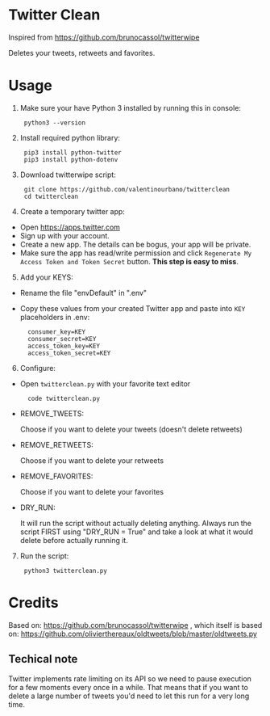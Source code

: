 # Twitter Clean

Inspired from https://github.com/brunocassol/twitterwipe

Deletes your tweets, retweets and favorites.

# Usage
1. Make sure your have Python 3 installed by running this in console:

        python3 --version

2. Install required python library:
    
        pip3 install python-twitter
        pip3 install python-dotenv
    
3. Download twitterwipe script:

        git clone https://github.com/valentinourbano/twitterclean
        cd twitterclean
    
4. Create a temporary twitter app:

- Open https://apps.twitter.com
- Sign up with your account.
- Create a new app. The details can be bogus, your app will be private.
- Make sure the app has read/write permission and click `Regenerate My Access Token and Token Secret` button. **This step is easy to miss**.

5. Add your KEYS:

- Rename the file "envDefault" in ".env"

- Copy these values from your created Twitter app and paste into `KEY` placeholders in .env:

        consumer_key=KEY
        consumer_secret=KEY
        access_token_key=KEY
        access_token_secret=KEY

6. Configure:


- Open `twitterclean.py` with your favorite text editor

        code twitterclean.py

 - REMOVE_TWEETS:

   Choose if you want to delete your tweets (doesn't delete retweets)

 - REMOVE_RETWEETS:

   Choose if you want to delete your retweets

 - REMOVE_FAVORITES:

   Choose if you want to delete your favorites

 - DRY_RUN: 

   It will run the script without actually deleting anything. Always run the script FIRST using "DRY_RUN = True" and take a look at what it would delete before actually running it.

7. Run the script:

        python3 twitterclean.py

# Credits
Based on: https://github.com/brunocassol/twitterwipe , which itself is based on: https://github.com/olivierthereaux/oldtweets/blob/master/oldtweets.py

## Techical note
Twitter implements rate limiting on its API so we need to pause execution for a few moments every once in a while. That means that if you want to delete a large number of tweets you'd need to let this run for a very long time.
